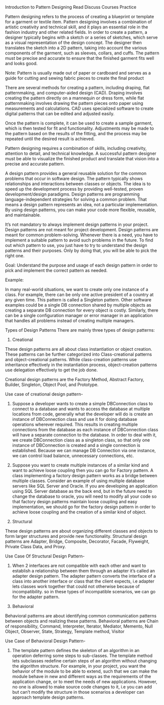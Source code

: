 Introduction to Pattern Designing
Read
Discuss
Courses
Practice

Pattern designing refers to the process of creating a blueprint or template for a garment or textile item. Pattern designing involves a combination of artistic creativity and technical skill, and it plays an essential role in the fashion industry and other related fields. In order to create a pattern, a designer typically begins with a sketch or a series of sketches, which serve as a visual representation of the design concept. The designer then translates the sketch into a 2D pattern, taking into account the various components of the garment, such as sleeves, collars, and cuffs. The pattern must be precise and accurate to ensure that the finished garment fits well and looks good.

Note: Pattern is usually made out of paper or cardboard and serves as a guide for cutting and sewing fabric pieces to create the final product

There are several methods for creating a pattern, including draping, flat patternmaking, and computer-aided design (CAD). Draping involves creating the pattern directly on a mannequin or dress form, while flat patternmaking involves drawing the pattern pieces onto paper using measurements and calculations. CAD uses specialized software to create digital patterns that can be edited and adjusted easily.

Once the pattern is complete, it can be used to create a sample garment, which is then tested for fit and functionality. Adjustments may be made to the pattern based on the results of the fitting, and the process may be repeated until the desired result is achieved.


Pattern designing requires a combination of skills, including creativity, attention to detail, and technical knowledge. A successful pattern designer must be able to visualize the finished product and translate that vision into a precise and accurate pattern.

A design pattern provides a general reusable solution for the common problems that occur in software design. The pattern typically shows relationships and interactions between classes or objects. The idea is to speed up the development process by providing well-tested, proven development/design paradigms. Design patterns are programming language-independent strategies for solving a common problem. That means a design pattern represents an idea, not a particular implementation. By using design patterns, you can make your code more flexible, reusable, and maintainable.

It’s not mandatory to always implement design patterns in your project. Design patterns are not meant for project development. Design patterns are meant for common problem-solving. Whenever there is a need, you have to implement a suitable pattern to avoid such problems in the future. To find out which pattern to use, you just have to try to understand the design patterns and their purposes. Only by doing that, you will be able to pick the right one. 

Goal: Understand the purpose and usage of each design pattern in order to pick and implement the correct pattern as needed. 

Example:

In many real-world situations, we want to create only one instance of a class. For example, there can be only one active president of a country at any given time. This pattern is called a Singleton pattern. Other software examples could be a single DB connection shared by multiple objects as creating a separate DB connection for every object is costly. Similarly, there can be a single configuration manager or error manager in an application that handles all problems instead of creating multiple managers. 

Types of Design Patterns
There are mainly three types of design patterns: 

1. Creational 

These design patterns are all about class instantiation or object creation. These patterns can be further categorized into Class-creational patterns and object-creational patterns. While class-creation patterns use inheritance effectively in the instantiation process, object-creation patterns use delegation effectively to get the job done. 


Creational design patterns are the Factory Method, Abstract Factory, Builder, Singleton, Object Pool, and Prototype. 

Use case of creational design pattern- 
1) Suppose a developer wants to create a simple DBConnection class to connect to a database and wants to access the database at multiple locations from code, generally what the developer will do is create an instance of DBConnection class and use it for doing database operations wherever required. This results in creating multiple connections from the database as each instance of DBConnection class will have a separate connection to the database. In order to deal with it, we create DBConnection class as a singleton class, so that only one instance of DBConnection is created and a single connection is established. Because we can manage DB Connection via one instance, we can control load balance, unnecessary connections, etc. 

2) Suppose you want to create multiple instances of a similar kind and want to achieve loose coupling then you can go for Factory pattern. A class implementing a factory design pattern works as a bridge between multiple classes. Consider an example of using multiple database servers like SQL Server and Oracle. If you are developing an application using SQL Server database as the back end, but in the future need to change the database to oracle, you will need to modify all your code so that factory design patterns maintain loose coupling and easy implementation, we should go for the factory design pattern in order to achieve loose coupling and the creation of a similar kind of object.

2. Structural 

These design patterns are about organizing different classes and objects to form larger structures and provide new functionality. Structural design patterns are Adapter, Bridge, Composite, Decorator, Facade, Flyweight, Private Class Data, and Proxy. 

Use Case Of Structural Design Pattern- 

1) When 2 interfaces are not compatible with each other and want to establish a relationship between them through an adapter it’s called an adapter design pattern. The adapter pattern converts the interface of a class into another interface or class that the client expects, i.e adapter lets classes work together that could not otherwise because of incompatibility. so in these types of incompatible scenarios, we can go for the adapter pattern.

3. Behavioral 

Behavioral patterns are about identifying common communication patterns between objects and realizing these patterns. Behavioral patterns are Chain of responsibility, Command, Interpreter, Iterator, Mediator, Memento, Null Object, Observer, State, Strategy, Template method, Visitor 

Use Case of Behavioral Design Pattern- 

1) The template pattern defines the skeleton of an algorithm in an operation deferring some steps to sub-classes. The template method lets subclasses redefine certain steps of an algorithm without changing the algorithm structure. For example, in your project, you want the behavior of the module to be able to extend, such that we can make the module behave in new and different ways as the requirements of the application change, or to meet the needs of new applications. However, no one is allowed to make source code changes to it, i.e you can add but can’t modify the structure in those scenarios a developer can approach template design patterns.